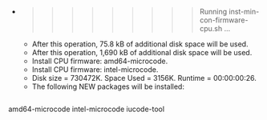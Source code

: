 * >>>>>>>>> Running inst-min-con-firmware-cpu.sh ...
  * After this operation, 75.8 kB of additional disk space will be used.
  * After this operation, 1,690 kB of additional disk space will be used.
  * Install CPU firmware: amd64-microcode.
  * Install CPU firmware: intel-microcode.
  * Disk size = 730472K. Space Used = 3156K. Runtime = 00:00:00:26.
  * The following NEW packages will be installed:
  ```bash
amd64-microcode intel-microcode iucode-tool
  ```
